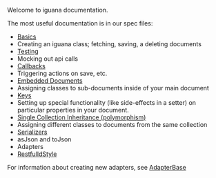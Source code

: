 Welcome to iguana documentation.

The most useful documentation is in our spec files:

 * [Basics](spec/basics_spec.html)
  * Creating an iguana class; fetching, saving, a deleting documents
 * [Testing](spec/mocks_spec.html)
  * Mocking out api calls
 * [Callbacks](spec/basics_spec.html)
  * Triggering actions on save, etc.
 * [Embedded Documents](spec/embeds_spec.html)
  * Assigning classes to sub-documents inside of your main document
 * [Keys](spec/keys_spec.html)
  * Setting up special functionality (like side-effects in a setter) on particular properties in your document.
 * [Single Collection Inheritance (polymorphism)](spec/single_collection_inheritance_spec.html)
  * Assigning different classes to documents from the same collection
 * [Serializers](spec/serializers_spec.html)
  * asJson and toJson
 * Adapters
  * [RestfulIdStyle](spec/adapters/restful_id_style_spec.html)

For information about creating new adapters, see [AdapterBase](scripts/adapters/adapter_base.html)
